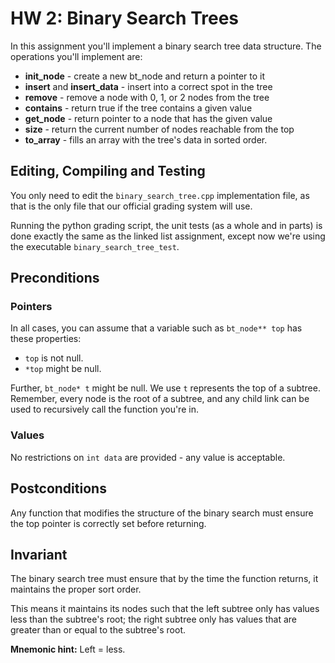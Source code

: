 # HW 2: Binary Search Trees

In this assignment you'll implement a binary search tree data
structure. The operations you'll implement are:

* **init_node** - create a new bt_node and return a pointer to it
* **insert** and **insert_data** - insert into a correct spot in the tree
* **remove** - remove a node with 0, 1, or 2 nodes from the tree
* **contains** - return true if the tree contains a given value
* **get_node** - return pointer to a node that has the given value
* **size** - return the current number of nodes reachable from the top
* **to_array** - fills an array with the tree's data in sorted order.

## Editing, Compiling and Testing

You only need to edit the `binary_search_tree.cpp` implementation
file, as that is the only file that our official grading system will
use.

Running the python grading script, the unit tests (as a whole and in
parts) is done exactly the same as the linked list assignment, except
now we're using the executable `binary_search_tree_test`.

## Preconditions

### Pointers

In all cases, you can assume that a variable such as `bt_node** top` has
these properties:

* `top` is not null.
* `*top` might be null.

Further, `bt_node* t` might be null. We use `t` represents the top of
a subtree. Remember, every node is the root of a subtree, and any
child link can be used to recursively call the function you're in.

### Values

No restrictions on `int data` are provided - any value is acceptable.

## Postconditions

Any function that modifies the structure of the binary search must
ensure the top pointer is correctly set before returning.

## Invariant

The binary search tree must ensure that by the time the function
returns, it maintains the proper sort order. 

This means it maintains its nodes such that the left subtree only has
values less than the subtree's root; the right subtree only has values
that are greater than or equal to the subtree's root.

**Mnemonic hint:** Left = less.
